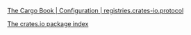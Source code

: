 [The Cargo Book | Configuration | registries.crates-io.protocol](https://doc.rust-lang.org/cargo/reference/config.html#registriescrates-ioprotocol)

[The crates.io package index](https://index.crates.io/)
